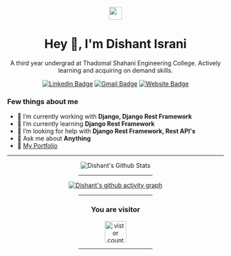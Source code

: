 <p align="center"><img height="30" src="https://forthebadge.com/images/badges/its-not-a-lie-if-you-believe-it.svg"/></p>
<h1 align="center">Hey 👋, I'm Dishant Israni</h1>
<p align="center">A third year undergrad at Thadomal Shahani Engineering College. Actively learning and acquiring on demand skills.</p>

<div align="center">

[![Linkedin Badge](https://img.shields.io/badge/-DishantIsrani-blue?style=flat-square&logo=Linkedin&logoColor=white&link=https://www.linkedin.com/in/DishantIsrani/)](https://www.linkedin.com/in/dishantisrani/)
[![Gmail Badge](https://img.shields.io/badge/-isranidishant14@gmail.com-c14438?style=flat-square&logo=Gmail&logoColor=white&link=mailto:isranidishant14@gmail.com)](mailto:isranidishant14@gmail.com)
[![Website Badge](https://img.shields.io/badge/-Website-green?style=flat-square&logo=google-chrome&logoColor=white&link=https://dishantisrani.github.io/Dishant-Portfolio/)](https://dishantisrani.github.io/Dishant-Portfolio/)

</div>

### Few things about me

- 🔭 I’m currently working with <b>Django, Django Rest Framework</b>
- 🌱 I’m currently learning <b>Django Rest Framework</b>
- 🤔 I’m looking for help with <b>Django Rest Framework, Rest API's</b>
- 💬 Ask me about <b>Anything</b>
- 🔭 [My Portfolio](https://dishantisrani.github.io/Dishant-Portfolio/)
<hr>


<div align="center">
  
![Dishant's Github Stats](https://github-readme-stats.vercel.app/api?username=DishantIsrani&show_icons=true&theme=Gradient)


<div align="center"><hr width=34%></div>

[![Dishant's github activity graph](https://activity-graph.herokuapp.com/graph?username=DishantIsrani&theme=xcode)](https://git.io/DishantIsrani)

<div align="center"><hr width=34%></div>

<h3 align="center">You are visitor</h3>
<p align="center"><img src="https://profile-counter.glitch.me/DishantIsrani/count.svg" alt="vistor count" height="50" /></p>

<div align="center"><hr width=34%></div>

</div>